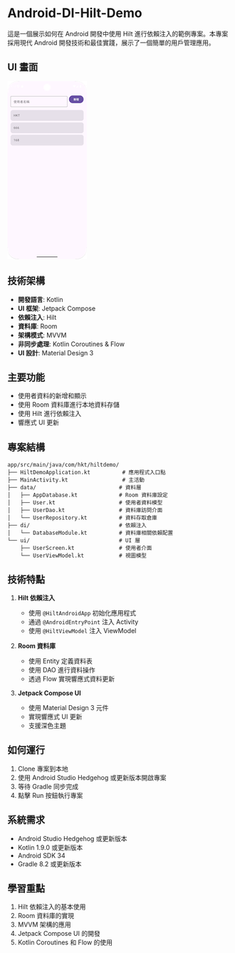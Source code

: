 # Android-DI-Hilt-Demo
這是一個展示如何在 Android 開發中使用 Hilt 進行依賴注入的範例專案。本專案採用現代 Android 開發技術和最佳實踐，展示了一個簡單的用戶管理應用。

## UI 畫面
![](./img/Screenshot.png)

## 技術架構
- **開發語言**: Kotlin
- **UI 框架**: Jetpack Compose
- **依賴注入**: Hilt
- **資料庫**: Room
- **架構模式**: MVVM
- **非同步處理**: Kotlin Coroutines & Flow
- **UI 設計**: Material Design 3

## 主要功能
- 使用者資料的新增和顯示
- 使用 Room 資料庫進行本地資料存儲
- 使用 Hilt 進行依賴注入
- 響應式 UI 更新

## 專案結構
```
app/src/main/java/com/hkt/hiltdemo/
├── HiltDemoApplication.kt          # 應用程式入口點
├── MainActivity.kt                 # 主活動
├── data/                          # 資料層
│   ├── AppDatabase.kt             # Room 資料庫設定
│   ├── User.kt                    # 使用者資料模型
│   ├── UserDao.kt                 # 資料庫訪問介面
│   └── UserRepository.kt          # 資料存取倉庫
├── di/                            # 依賴注入
│   └── DatabaseModule.kt          # 資料庫相關依賴配置
└── ui/                            # UI 層
    ├── UserScreen.kt              # 使用者介面
    └── UserViewModel.kt           # 視圖模型
```

## 技術特點
1. **Hilt 依賴注入**
   - 使用 `@HiltAndroidApp` 初始化應用程式
   - 通過 `@AndroidEntryPoint` 注入 Activity
   - 使用 `@HiltViewModel` 注入 ViewModel

2. **Room 資料庫**
   - 使用 Entity 定義資料表
   - 使用 DAO 進行資料操作
   - 透過 Flow 實現響應式資料更新

3. **Jetpack Compose UI**
   - 使用 Material Design 3 元件
   - 實現響應式 UI 更新
   - 支援深色主題

## 如何運行
1. Clone 專案到本地
2. 使用 Android Studio Hedgehog 或更新版本開啟專案
3. 等待 Gradle 同步完成
4. 點擊 Run 按鈕執行專案

## 系統需求
- Android Studio Hedgehog 或更新版本
- Kotlin 1.9.0 或更新版本
- Android SDK 34
- Gradle 8.2 或更新版本

## 學習重點
1. Hilt 依賴注入的基本使用
2. Room 資料庫的實現
3. MVVM 架構的應用
4. Jetpack Compose UI 的開發
5. Kotlin Coroutines 和 Flow 的使用